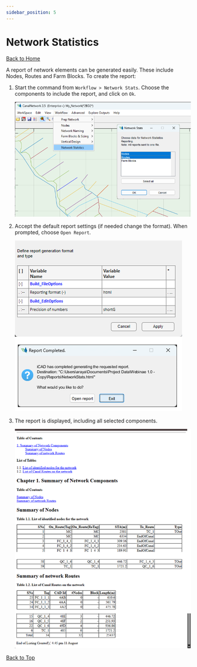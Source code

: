 ```yaml
---
sidebar_position: 5
---
```


# Network Statistics
[Back to Home](../index.md#wellcome)

A report of network elements can be generated easily. These include Nodes, Routes and Farm Blocks. To create the report:

1. Start the command from `Workflow > Network Stats`. Choose the components to include the report, and click on `Ok`.
   
   ![](Images/Image%20082.png)

2. Accept the default report settings (if needed change the format). When prompted, choose `Open Report`.
   
   ![](Images/Image%20083.png)

3. The report is displayed, including all selected components.
   
   ![](Images/Image%20085.png)

[Back to Top](#)

